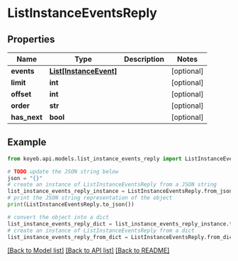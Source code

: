# ListInstanceEventsReply


## Properties

Name | Type | Description | Notes
------------ | ------------- | ------------- | -------------
**events** | [**List[InstanceEvent]**](InstanceEvent.md) |  | [optional] 
**limit** | **int** |  | [optional] 
**offset** | **int** |  | [optional] 
**order** | **str** |  | [optional] 
**has_next** | **bool** |  | [optional] 

## Example

```python
from koyeb.api.models.list_instance_events_reply import ListInstanceEventsReply

# TODO update the JSON string below
json = "{}"
# create an instance of ListInstanceEventsReply from a JSON string
list_instance_events_reply_instance = ListInstanceEventsReply.from_json(json)
# print the JSON string representation of the object
print(ListInstanceEventsReply.to_json())

# convert the object into a dict
list_instance_events_reply_dict = list_instance_events_reply_instance.to_dict()
# create an instance of ListInstanceEventsReply from a dict
list_instance_events_reply_from_dict = ListInstanceEventsReply.from_dict(list_instance_events_reply_dict)
```
[[Back to Model list]](../README.md#documentation-for-models) [[Back to API list]](../README.md#documentation-for-api-endpoints) [[Back to README]](../README.md)


